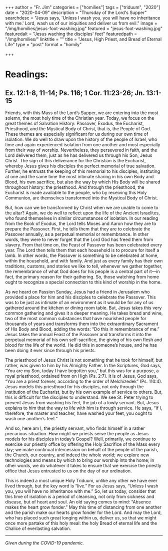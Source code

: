 +++
author = "Fr. Jim"
categories = ["homilies"]
tags = ["triduum", "2020"]
date = "2020-04-09"
description = "Thursday of the Lord's Supper"
searchdesc = "Jesus says, 'Unless I wash you, you will have no inheritance with me.' Lord, wash us of our iniquities and deliver us from evil."
image = "/img/homilies/jesus-foot-washing.jpg"
featured = "jesus-foot-washing.jpg"
featuredalt = "Jesus waching the disciples' feet"
featuredpath = "/img/homilies/"
linktitle = ""
title = "Jesus, High Priest, and Bread of Eternal Life"
type = "post"
format = "homily"

+++

# Readings:
## Ex. 12:1-8, 11-14; Ps. 116; 1 Cor. 11:23-26; Jn. 13:1-15

Friends, with this Mass of the Lord’s Supper, we are entering into the most solemn, the most holy time of the Christian year. Today, we focus on the great themes of Salvation History: Passover, Exodus, the Eucharist, Priesthood, and the Mystical Body of Christ, that is, the People of God. These themes are especially significant for us during our own time of isolation. We do well to draw upon the history of the people of Israel, who time and again experienced isolation from one another and most especially from their way of worship. Nevertheless, they persevered in faith, and the Lord delivered them, just as he has delivered us through his Son, Jesus Christ. The sign of this deliverance for the Christian is the Eucharist, whereby Jesus gives his disciples the perfect memorial of true salvation. Further, he entrusts the keeping of this memorial to his disciples, instituting at one and the same time the most intimate sharing in his own Body and Blood, his own sacrifice, but also the way by which His Body will be shared throughout history: the priesthood. And through the priesthood, the Eucharist is made available to the people, who by receiving this Holy Communion, are themselves transformed into the Mystical Body of Christ.

But, how can we be transformed by Christ when we are unable to come to the altar? Again, we do well to reflect upon the life of the Ancient Israelites, who found themselves in similar circumstances of isolation. In our reading from the Book of Exodus, the Lord tells Moses and Aaron how they are to prepare the Passover. First, he tells them that they are to celebrate the Passover annually, as a perpetual memorial or remembrance. In other words, they were to never forget that the Lord God has freed them from slavery. From that time on, the Feast of Passover has been celebrated every year. The Lord then tells them that each household is to procure for itself a lamb. In other words, the Passover is something to be celebrated at home, within the household, and with family. And just as every family has their own traditions, customs, and stories we like to tell, whenever we gather together, the remembrance of what God does for his people is a central part of it—in fact, the primary reason for their gathering. So, those watching from home ought to recognize a special connection to this kind of worship in the home.

As we heard on Passion Sunday, Jesus had a friend in Jerusalem who provided a place for him and his disciples to celebrate the Passover. This was to be just as intimate of an environment as it would be for any of us gathered around the kitchen or dining room table. But, Jesus takes this very common gathering and gives it a deeper meaning. He takes bread and wine, two of the most common substances that have nourished people for thousands of years and transforms them into the extraordinary Sacrament of His Body and Blood, adding the words: “Do this in remembrance of me.” Jesus takes the annual Feast of the Passover and transforms it into the perpetual memorial of his own self-sacrifice, the giving of his own flesh and blood for the life of the world. He did this in someone’s house, and he has been doing it ever since through his priests.

The priesthood of Jesus Christ is not something that he took for himself, but rather, was given to him by his Almighty Father. In the Scriptures, God says, “You are my Son, today I have begotten you,” but this was for a purpose, a royal priesthood, ordained from on High (Ps. 2:7). It is of Jesus, God says, “You are a priest forever, according to the order of Melchizedek” (Ps. 110:4). Jesus models this priesthood for his disciples, not only through the institution of the Eucharist, but by his own example of service to others. But, this is difficult for the disciples to understand. We see St. Peter trying to prevent Jesus from washing his feet, the job of a lowly servant. But, Jesus explains to him that the way to life with him is through service. He says, “If I, therefore, the master and teacher, have washed your feet, you ought to wash one another’s feet.”

And so, here am I, the priestly servant, who finds himself in a rather precarious situation. How might we priests serve the people as Jesus models for his disciples in today’s Gospel? Well, primarily, we continue to exercise our priestly office by offering the Holy Sacrifice of the Mass every day; we make continual intercession on behalf of the people of the parish, the Church, our country, and indeed the whole world; we explore new technologies and means by which to bring our worship into the home; in other words, we do whatever it takes to ensure that we exercise the priestly office that Jesus entrusted to us on the day of our ordination.

This is indeed a most unique Holy Triduum, unlike any other we have ever lived through, but the key word is “live.” For as Jesus says, “Unless I wash you, you will have no inheritance with me.” So, let us today, consider that this time of isolation is a period of cleansing, not only from sickness and disease, but of heart and soul. An old saying comes to mind: “Absence makes the heart grow fonder.” May this time of distancing from one another and the parish make our hearts grow fonder for the Lord. And may the Lord, who has placed such great longing within us, deliver us, so that we might once more partake of this holy meal: the holy Bread of eternal life and the Chalice of everlasting salvation.

---
*Given during the COVID-19 pandemic.*